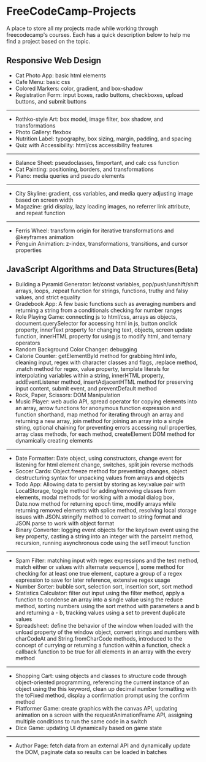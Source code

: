 # FreeCodeCamp-Projects
A place to store all my projects made while working through freecodecamp's courses.  Each has a quick description below to help me find a project based on the topic.

## Responsive Web Design
- Cat Photo App: basic html elements
- Cafe Menu: basic css
- Colored Markers: color, gradient, and box-shadow
- Registration Form: input boxes, radio buttons, checkboxes, upload buttons, and submit buttons
***
- Rothko-style Art: box model, image filter, box shadow, and transformations
- Photo Gallery: flexbox
- Nutrition Label: typography, box sizing, margin, padding, and spacing
- Quiz with Accessibility: html/css accessibility features
***
- Balance Sheet: pseudoclasses, !important, and calc css function
- Cat Painting: positioning, borders, and transformations
- Piano: media queries and pseudo elements
***
- City Skyline: gradient, css variables, and media query adjusting image based on screen width
- Magazine: grid display, lazy loading images, no referrer link attribute, and repeat function
***
- Ferris Wheel: transform origin for iterative transformations and @keyframes animation
- Penguin Animation: z-index, transformations, transitions, and cursor properties

## JavaScript Algorithms and Data Structures(Beta)
- Building a Pyramid Generator: let/const variables, pop/push/unshift/shift arrays, loops, .repeat function for strings, functions, truthy and falsy values, and strict equality
- Gradebook App: A few basic functions such as averaging numbers and returning a string from a conditionals checking for number ranges
- Role Playing Game: connecting js to html/css, arrays as objects, document.querySelector for accessing html in js, button onclick property, innerText property for changing text, objects, screen update function, innerHTML property for using js to modify html, and ternary operators
- Random Background Color Changer: debugging
- Calorie Counter: getElementById method for grabbing html info, cleaning input, regex with character classes and flags, .replace method, .match method for regex, value property, template literals for interpolating variables within a string, innerHTML property, addEventListener method, insertAdjacentHTML method for preserving input content, submit event, and preventDefault method
- Rock, Paper, Scissors: DOM Manipulation
- Music Player: web audio API, spread operator for copying elements into an array, arrow functions for anonymous function expression and function shorthand, map method for iterating through an array and returning a new array, join method for joining an array into a single string, optional chaining for preventing errors accessing null properties, array class methods, for each method, createElement DOM method for dynamically creating elements
***
- Date Formatter: Date object, using constructors, change event for listening for html element change, switches, split join reverse methods
- Soccer Cards: Object.freeze method for preventing changes, object destructuring syntax for unpacking values from arrays and objects
- Todo App: Allowing data to persist by storing as key:value pair with LocalStorage, toggle method for adding/removing classes from elements, modal methods for working with a modal dialog box, Date.now method for returning epoch time, modify arrays while returning removed elements with splice method, resolving local storage issues with JSON.stringify method to convert to string format and JSON.parse to work with object format
- Binary Converter: logging event objects for the keydown event using the key property, casting a string into an integer with the parseInt method, recursion, running asynchronous code using the setTimeout function
***
- Spam Filter: matching input with regex expressions and the test method, match either or values with alternate sequence |, some method for checking for at least one true element, capture a group of a regex expression to save for later reference, extensive regex usage
- Number Sorter: bubble sort, selection sort, insertion sort, sort method
- Statistics Calculator: filter out input using the filter method, apply a function to condense an array into a single value using the reduce method, sorting numbers using the sort method with parameters a and b and returning a - b, tracking values using a set to prevent duplicate values
- Spreadsheet: define the behavior of the window when loaded with the unload property of the window object, convert strings and numbers with charCodeAt and String.fromCharCode methods, introduced to the concept of currying or returning a function within a function, check a callback function to be true for all elements in an array with the every method
***
- Shopping Cart: using objects and classes to structure code through object-oriented programming, referencing the current instance of an object using the this keyword, clean up decimal number formatting with the toFixed method, display a confirmation prompt using the confirm method
- Platformer Game: create graphics with the canvas API, updating animation on a screen with the requestAnimationFrame API, assigning multiple conditions to run the same code in a switch
- Dice Game: updating UI dynamically based on game state
***
- Author Page: fetch data from an external API and dynamically update the DOM, paginate data so results can be loaded in batches
